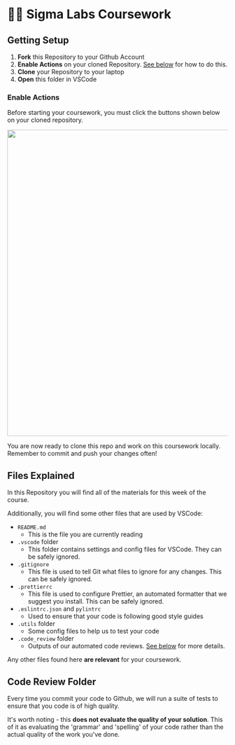 # 🧑‍💻 Sigma Labs Coursework

## Getting Setup

1. **Fork** this Repository to your Github Account
2. **Enable Actions** on your cloned Repository. [See below](#enable-actions) for how to do this.
3. **Clone** your Repository to your laptop
4. **Open** this folder in VSCode

### Enable Actions

Before starting your coursework, you must click the buttons shown below on your cloned repository.

<img width="700px" src="https://i.imgur.com/eGyISm9.png" />

You are now ready to clone this repo and work on this coursework locally. Remember to commit and push your changes often!

## Files Explained

In this Repository you will find all of the materials for this week of the course.

Additionally, you will find some other files that are used by VSCode:

- `README.md`
  - This is the file you are currently reading
- `.vscode` folder
  - This folder contains settings and config files for VSCode. They can be safely ignored.
- `.gitignore`
  - This file is used to tell Git what files to ignore for any changes. This can be safely ignored.
- `.prettierrc`
  - This file is used to configure Prettier, an automated formatter that we suggest you install. This can be safely ignored.
- `.eslintrc.json` and `pylintrc`
  - Used to ensure that your code is following good style guides
- `.utils` folder
  - Some config files to help us to test your code
- `.code_review` folder
  - Outputs of our automated code reviews. [See below](#code-review-folder) for more details.

Any other files found here **are relevant** for your coursework.

## Code Review Folder

Every time you commit your code to Github, we will run a suite of tests to ensure that you code is of high quality.

It's worth noting - this **does not evaluate the quality of your solution**. This of it as evaluating the 'grammar' and 'spelling' of your code rather than the actual quality of the work you've done.
